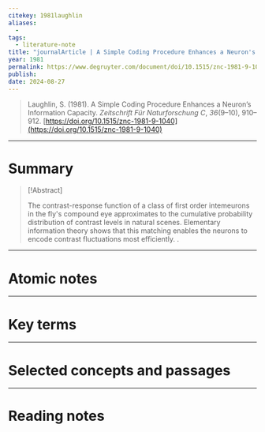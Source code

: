 ```yaml
---
citekey: 1981laughlin
aliases:
  - 
tags:
  - literature-note
title: "journalArticle | A Simple Coding Procedure Enhances a Neuron's Information Capacity"
year: 1981
permalink: https://www.degruyter.com/document/doi/10.1515/znc-1981-9-1040/html?lang=en
publish:
date: 2024-08-27
---
```

> Laughlin, S. (1981). A Simple Coding Procedure Enhances a Neuron’s Information Capacity. _Zeitschrift Für Naturforschung C_, _36_(9–10), 910–912. [https://doi.org/10.1515/znc-1981-9-1040](https://doi.org/10.1515/znc-1981-9-1040)

---

# Summary

> [!Abstract]
>
> The contrast-response function of a class of first order intemeurons in the fly's compound eye approximates to the cumulative probability distribution of contrast levels in natural scenes. Elementary information theory shows that this matching enables the neurons to encode contrast fluctuations most efficiently.
>.


---

# Atomic notes

---

# Key terms

---

# Selected concepts and passages

---

# Reading notes

